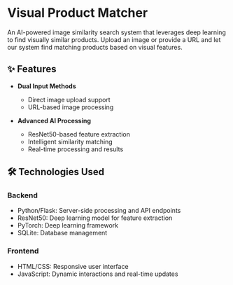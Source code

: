 # Visual Product Matcher

An AI-powered image similarity search system that leverages deep learning to find visually similar products. Upload an image or provide a URL and let our system find matching products based on visual features.

## ✨ Features

* **Dual Input Methods**
    * Direct image upload support
    * URL-based image processing

* **Advanced AI Processing**
    * ResNet50-based feature extraction
    * Intelligent similarity matching
    * Real-time processing and results

## 🛠️ Technologies Used

### Backend

* Python/Flask: Server-side processing and API endpoints
* ResNet50: Deep learning model for feature extraction
* PyTorch: Deep learning framework
* SQLite: Database management

### Frontend

* HTML/CSS: Responsive user interface
* JavaScript: Dynamic interactions and real-time updates
